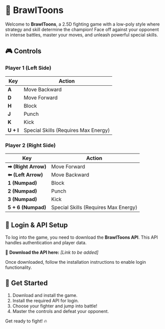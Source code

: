 # 🥊 BrawlToons

Welcome to **BrawlToons**, a 2.5D fighting game with a low-poly style where strategy and skill determine the champion! Face off against your opponent in intense battles, master your moves, and unleash powerful special skills.

## 🎮 Controls

### **Player 1 (Left Side)**
| Key | Action |
|----|---------|
| **A** | Move Backward |
| **D** | Move Forward |
| **H** | Block |
| **J** | Punch |
| **K** | Kick |
| **U + I** | Special Skills (Requires Max Energy) |

### **Player 2 (Right Side)**
| Key | Action |
|----|---------|
| **➡ (Right Arrow)** | Move Forward |
| **⬅ (Left Arrow)** | Move Backward |
| **1 (Numpad)** | Block |
| **2 (Numpad)** | Punch |
| **3 (Numpad)** | Kick |
| **5 + 6 (Numpad)** | Special Skills (Requires Max Energy) |

## 🔑 Login & API Setup

To log into the game, you need to download the **BrawlToons API**. This API handles authentication and player data.  

🔗 **Download the API here:** _[Link to be added]_  

Once downloaded, follow the installation instructions to enable login functionality.

## 🚀 Get Started

1. Download and install the game.
2. Install the required API for login.
3. Choose your fighter and jump into battle!
4. Master the controls and defeat your opponent.

Get ready to fight! 🔥